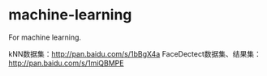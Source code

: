 # machine-learning
For machine learning.

kNN数据集：http://pan.baidu.com/s/1bBgX4a
FaceDectect数据集、结果集：http://pan.baidu.com/s/1miQBMPE
